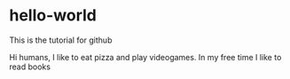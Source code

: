 # hello-world
This is the tutorial for github

Hi humans, 
I like to eat pizza and play videogames.  In my free time I like to read books

